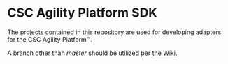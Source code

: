 # CSC Agility Platform SDK
The projects contained in this repository are used for developing adapters for the CSC Agility Platform&trade;.

A branch other than _master_ should be utilized per [the Wiki](https://github.com/csc/csc-agility-platform-sdk/wiki).


